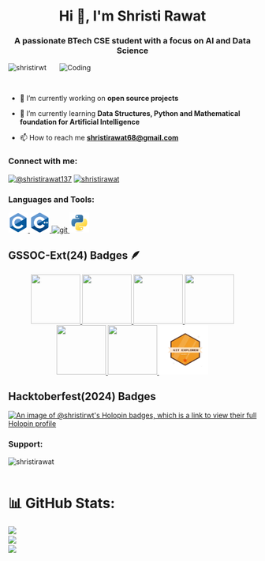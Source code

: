 <h1 align="center">Hi 👋, I'm Shristi Rawat</h1>
<h3 align="center">A passionate BTech CSE student with a focus on AI and Data Science</h3>
<img align="right" alt="Coding" width="400" src="https://media.tenor.com/QVC1Nmb9TwUAAAAi/coding.gif">
<p align="left"> <img src="https://komarev.com/ghpvc/?username=shristirwt&label=Profile%20views&color=0e75b6&style=flat" alt="shristirwt" /> </p>

<p align="left"> <a href="https://twitter.com/" target="blank"><img src="https://img.shields.io/twitter/follow/?logo=twitter&style=for-the-badge" alt="" /></a> </p>

- 🔭 I’m currently working on **open source projects**

- 🌱 I’m currently learning **Data Structures, Python and Mathematical foundation for Artificial Intelligence**

- 📫 How to reach me **shristirawat68@gmail.com**

<h3 align="left">Connect with me:</h3>
<p align="left">
<a href="https://twitter.com/@shristirawat137" target="blank"><img align="center" src="https://raw.githubusercontent.com/rahuldkjain/github-profile-readme-generator/master/src/images/icons/Social/twitter.svg" alt="@shristirawat137" height="30" width="40" /></a>
<a href="https://linkedin.com/in/shristirawat" target="blank"><img align="center" src="https://raw.githubusercontent.com/rahuldkjain/github-profile-readme-generator/master/src/images/icons/Social/linked-in-alt.svg" alt="shristirawat" height="30" width="40" /></a>
</p>

<h3 align="left">Languages and Tools:</h3>
<p align="left"> <a href="https://www.cprogramming.com/" target="_blank" rel="noreferrer"> <img src="https://raw.githubusercontent.com/devicons/devicon/master/icons/c/c-original.svg" alt="c" width="40" height="40"/> </a> <a href="https://www.w3schools.com/cpp/" target="_blank" rel="noreferrer"> <img src="https://raw.githubusercontent.com/devicons/devicon/master/icons/cplusplus/cplusplus-original.svg" alt="cplusplus" width="40" height="40"/> </a><a href="https://git-scm.com/" target="_blank" rel="noreferrer"> <img src="https://www.vectorlogo.zone/logos/git-scm/git-scm-icon.svg" alt="git" width="40" height="40"/> <a href="https://www.python.org" target="_blank" rel="noreferrer"> <img src="https://raw.githubusercontent.com/devicons/devicon/master/icons/python/python-original.svg" alt="python" width="40" height="40"/> </a> </p>

## GSSOC-Ext(24) Badges 🪶
<div style='display:flex; align-items:center; gap: 10px;' align='center'><a href="https://gssoc.girlscript.tech/contributorAnalytics">
<img src="https://raw.githubusercontent.com/GSSoC24/Postman-Challenge/main/docs/assets/Postman%20White.png" width="100px" height="100px" />
  <img src="https://raw.githubusercontent.com/GSSoC24/Postman-Challenge/main/docs/assets/1.png" width="100px" height="100px" />
  <img src="https://raw.githubusercontent.com/GSSoC24/Postman-Challenge/main/docs/assets/2.png" width="100px" height="100px" />
  <img src="https://raw.githubusercontent.com/GSSoC24/Postman-Challenge/main/docs/assets/3.png" width="100px" height="100px" />
  <img src="https://raw.githubusercontent.com/GSSoC24/Postman-Challenge/main/docs/assets/4.png" width="100px" height="100px" />
  <img src="https://raw.githubusercontent.com/GSSoC24/Postman-Challenge/main/docs/assets/5.png" width="100px" height="100px" />
  <img src="https://raw.githubusercontent.com/GSSoC24/Contributor/refs/heads/main/assets/Git%20Explorer.png" width="100px" height="100px" />
  </a>
</div>

## Hacktoberfest(2024) Badges
[![An image of @shristirwt's Holopin badges, which is a link to view their full Holopin profile](https://holopin.me/shristirwt)](https://holopin.io/@shristirwt)

<h3 align="left">Support:</h3>
<p><a href="https://ko-fi.com/shristirawat"> <img align="left" src="https://cdn.ko-fi.com/cdn/kofi3.png?v=3" height="50" width="210" alt="shristirawat" /></a></p><br><br>

# 📊 GitHub Stats:
![](https://github-readme-stats.vercel.app/api?username=shristirwt&theme=radical&hide_border=false&include_all_commits=true&count_private=true)<br/>
![](https://github-readme-streak-stats.herokuapp.com/?user=shristirwt&theme=radical&hide_border=false)<br/>
![](https://github-readme-stats.vercel.app/api/top-langs/?username=shristirwt&theme=radical&hide_border=false&include_all_commits=true&count_private=true&layout=compact)
